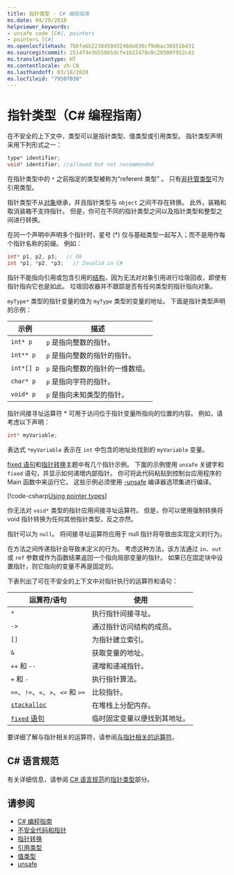 ```yaml
---
title: 指针类型 - C# 编程指南
ms.date: 04/20/2018
helpviewer_keywords:
- unsafe code [C#], pointers
- pointers [C#]
ms.openlocfilehash: 7bbfa6b2238458d3248da830cf9d6ac36551b431
ms.sourcegitcommit: 2514f4e3655081dcfe1b22470c0c28500f952c42
ms.translationtype: HT
ms.contentlocale: zh-CN
ms.lasthandoff: 03/18/2020
ms.locfileid: "79507030"
---
```

# <a name="pointer-types-c-programming-guide"></a>指针类型（C# 编程指南）

在不安全的上下文中，类型可以是指针类型、值类型或引用类型。 指针类型声明采用下列形式之一：

``` csharp
type* identifier;
void* identifier; //allowed but not recommended
```

在指针类型中的 `*` 之前指定的类型被称为“referent 类型”  。 只有[非托管类型](../../language-reference/builtin-types/unmanaged-types.md)可为引用类型。

指针类型不从[对象](../../language-reference/builtin-types/reference-types.md)继承，并且指针类型与 `object` 之间不存在转换。 此外，装箱和取消装箱不支持指针。 但是，你可在不同的指针类型之间以及指针类型和整型之间进行转换。

在同一个声明中声明多个指针时，星号 (*) 仅与基础类型一起写入；而不是用作每个指针名称的前缀。 例如：

```csharp
int* p1, p2, p3;   // Ok
int *p1, *p2, *p3;   // Invalid in C#
```

指针不能指向引用或包含引用的[结构](../../language-reference/builtin-types/struct.md)，因为无法对对象引用进行垃圾回收，即使有指针指向它也是如此。 垃圾回收器并不跟踪是否有任何类型的指针指向对象。

`myType*` 类型的指针变量的值为 `myType` 类型的变量的地址。 下面是指针类型声明的示例：

|示例|描述|
|-------------|-----------------|
|`int* p`|`p` 是指向整数的指针。|
|`int** p`|`p` 是指向整数的指针的指针。|
|`int*[] p`|`p` 是指向整数的指针的一维数组。|
|`char* p`|`p` 是指向字符的指针。|
|`void* p`|`p` 是指向未知类型的指针。|

指针间接寻址运算符 * 可用于访问位于指针变量所指向的位置的内容。 例如，请考虑以下声明：

```csharp
int* myVariable;
```

表达式 `*myVariable` 表示在 `int` 中包含的地址处找到的 `myVariable` 变量。

[fixed 语句](../../language-reference/keywords/fixed-statement.md)和[指针转换](./pointer-conversions.md)主题中有几个指针示例。 下面的示例使用 `unsafe` 关键字和 `fixed` 语句，并显示如何递增内部指针。  你可将此代码粘贴到控制台应用程序的 Main 函数中来运行它。 这些示例必须使用 [-unsafe](../../language-reference/compiler-options/unsafe-compiler-option.md) 编译器选项集进行编译。

[!code-csharp[Using pointer types](../../../../samples/snippets/csharp/keywords/FixedKeywordExamples.cs#5)]

你无法对 `void*` 类型的指针应用间接寻址运算符。 但是，你可以使用强制转换将 void 指针转换为任何其他指针类型，反之亦然。

指针可以为 `null`。 将间接寻址运算符应用于 null 指针将导致由实现定义的行为。

在方法之间传递指针会导致未定义的行为。 考虑这种方法，该方法通过 `in`、`out` 或 `ref` 参数或作为函数结果返回一个指向局部变量的指针。 如果已在固定块中设置指针，则它指向的变量不再是固定的。

下表列出了可在不安全的上下文中对指针执行的运算符和语句：

|运算符/语句|使用|
|-------------------------|---------|
|`*`|执行指针间接寻址。|
|`->`|通过指针访问结构的成员。|
|`[]`|为指针建立索引。|
|`&`|获取变量的地址。|
|`++` 和 `--`|递增和递减指针。|
|`+` 和 `-`|执行指针算法。|
|`==`、`!=`、`<`、`>`、`<=` 和 `>=`|比较指针。|
|[`stackalloc`](../../language-reference/operators/stackalloc.md)|在堆栈上分配内存。|
|[`fixed` 语句](../../language-reference/keywords/fixed-statement.md)|临时固定变量以便找到其地址。|

要详细了解与指针相关的运算符，请参阅[与指针相关的运算符](../../language-reference/operators/pointer-related-operators.md)。

## <a name="c-language-specification"></a>C# 语言规范

有关详细信息，请参阅 [C# 语言规范](~/_csharplang/spec/introduction.md)的[指针类型](~/_csharplang/spec/unsafe-code.md#pointer-types)部分。

## <a name="see-also"></a>请参阅

- [C# 编程指南](../index.md)
- [不安全代码和指针](index.md)
- [指针转换](pointer-conversions.md)
- [引用类型](../../language-reference/keywords/reference-types.md)
- [值类型](../../language-reference/builtin-types/value-types.md)
- [unsafe](../../language-reference/keywords/unsafe.md)
